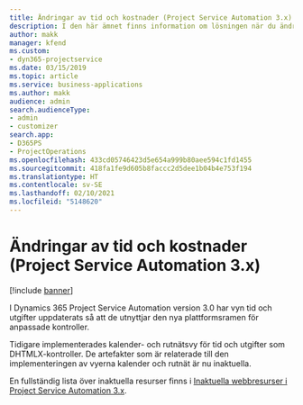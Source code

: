 ```yaml
---
title: Ändringar av tid och kostnader (Project Service Automation 3.x)
description: I den här ämnet finns information om lösningen när du ändrar tid och pengar.
author: makk
manager: kfend
ms.custom:
- dyn365-projectservice
ms.date: 03/15/2019
ms.topic: article
ms.service: business-applications
ms.author: makk
audience: admin
search.audienceType:
- admin
- customizer
search.app:
- D365PS
- ProjectOperations
ms.openlocfilehash: 433cd05746423d5e654a999b80aee594c1fd1455
ms.sourcegitcommit: 418fa1fe9d605b8faccc2d5dee1b04b4e753f194
ms.translationtype: HT
ms.contentlocale: sv-SE
ms.lasthandoff: 02/10/2021
ms.locfileid: "5148620"
---
```

# <a name="time-and-expense-changes-project-service-automation-3x"></a>Ändringar av tid och kostnader (Project Service Automation 3.x)

[!include [banner](../../includes/psa-now-project-operations.md)]

I Dynamics 365 Project Service Automation version 3.0 har vyn tid och utgifter uppdaterats så att de utnyttjar den nya plattformsramen för anpassade kontroller.

Tidigare implementerades kalender- och rutnätsvy för tid och utgifter som DHTMLX-kontroller. De artefakter som är relaterade till den implementeringen av vyerna kalender och rutnät är nu inaktuella.

En fullständig lista över inaktuella resurser finns i [Inaktuella webbresurser i Project Service Automation 3.x](web-resources-deprecated-v3.x.md).
